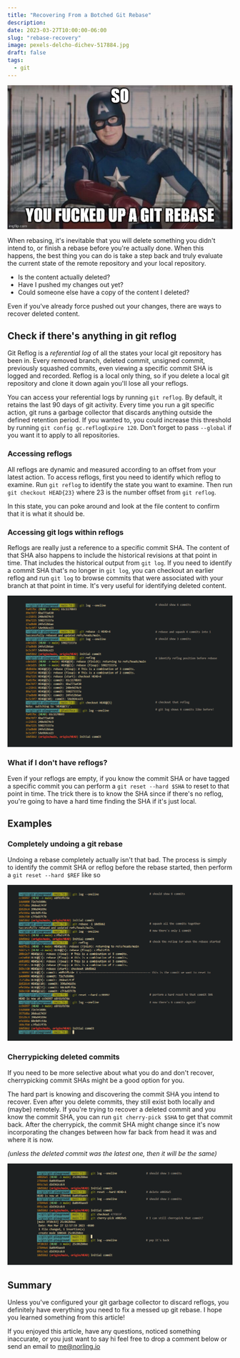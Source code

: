 ```yaml
---
title: "Recovering From a Botched Git Rebase"
description:
date: 2023-03-27T10:00:00-06:00
slug: "rebase-recovery"
image: pexels-delcho-dichev-517884.jpg
draft: false
tags:
  - git
---
```


![we've all been there](rebase-messup.jpg)

When rebasing, it's inevitable that you will delete something you didn't intend to, or finish a rebase before you're actually done. When this happens, the best thing you can do is take a step back and truly evaluate the current state of the remote repository and your local repository.

- Is the content actually deleted?
- Have I pushed my changes out yet?
- Could someone else have a copy of the content I deleted?

Even if you've already force pushed out your changes, there are ways to recover deleted content.

## Check if there's anything in git reflog

Git Reflog is a _referential log_ of all the states your local git repository has been in. Every removed branch, deleted commit, unsigned commit, previously squashed commits, even viewing a specific commit SHA is logged and recorded. Reflog is a local only thing, so if you delete a local git repository and clone it down again you'll lose all your reflogs.

You can access your referential logs by running `git reflog`. By default, it retains the last 90 days of git activity. Every time you run a git specific action, git runs a garbage collector that discards anything outside the defined retention period. If you wanted to, you could increase this threshold by running `git config gc.reflogExpire 120`. Don't forget to pass `--global` if you want it to apply to all repositories.

### Accessing reflogs

All reflogs are dynamic and measured according to an offset from your latest action. To access reflogs, first you need to identify which reflog to examine. Run `git reflog` to identify the state you want to examine. Then run `git checkout HEAD{23}` where 23 is the number offset from `git reflog`.

In this state, you can poke around and look at the file content to confirm that it is what it should be.

### Accessing git logs within reflogs

Reflogs are really just a reference to a specific commit SHA. The content of that SHA also happens to include the historical revisions at that point in time. That includes the historical output from `git log`. If you need to identify a commit SHA that's no longer in `git log`, you can checkout an earlier reflog and run `git log` to browse commits that were associated with your branch at that point in time. It's very useful for identifying deleted content.

![Even "reflogs" have logs](reflog-log.png)

### What if I don't have reflogs?

Even if your reflogs are empty, if you know the commit SHA or have tagged a specific commit you can perform a `git reset --hard $SHA` to reset to that point in time. The trick there is to know the SHA since if there's no reflog, you're going to have a hard time finding the SHA if it's just local.

## Examples

### Completely undoing a git rebase

Undoing a rebase completely actually isn't that bad. The process is simply to identify the commit SHA or reflog before the rebase started, then perform a `git reset --hard $REF` like so

![Undoing a git rebase](rebase-undo.png)

### Cherrypicking deleted commits

If you need to be more selective about what you do and don't recover, cherrypicking commit SHAs might be a good option for you.

The hard part is knowing and discovering the commit SHA you intend to recover. Even after you delete commits, they still exist both locally and (maybe) remotely. If you're trying to recover a deleted commit and you know the commit SHA, you can run `git cherry-pick $SHA` to get that commit back. After the cherrypick, the commit SHA might change since it's now incorporating the changes between how far back from head it was and where it is now.

_(unless the deleted commit was the latest one, then it will be the same)_

![Commits never die, they just fade away](soft-delete.png)

## Summary

Unless you've configured your git garbage collector to discard reflogs, you definitely have everything you need to fix a messed up git rebase. I hope you learned something from this article!

If you enjoyed this article, have any questions, noticed something inaccurate, or you just want to say hi feel free to drop a comment below or send an email to me@norling.io
